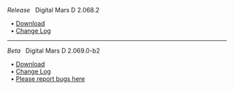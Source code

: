 _Release_ &nbsp; Digital Mars D 2.068.2

&nbsp;&nbsp;&bull; [Download](http://dlang.org/download.html)<br/>
&nbsp;&nbsp;&bull; [Change Log](http://dlang.org/changelog/2.068.2.html)<br/>

<hr class="thin medium margintop15 darker">

_Beta_ &nbsp; Digital Mars D 2.069.0-b2

&nbsp;&nbsp;&bull; [Download](http://dlang.org/download.html#dmd_beta)<br/>
&nbsp;&nbsp;&bull; [Change Log](http://dlang.org/changelog/2.069.0.html)<br/>
&nbsp;&nbsp;&bull; [Please report bugs here](https://issues.dlang.org)<br/>